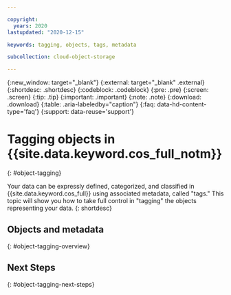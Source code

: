 ```yaml
---

copyright:
  years: 2020
lastupdated: "2020-12-15"

keywords: tagging, objects, tags, metadata

subcollection: cloud-object-storage

---
```

{:new_window: target="_blank"}
{:external: target="_blank" .external}
{:shortdesc: .shortdesc}
{:codeblock: .codeblock}
{:pre: .pre}
{:screen: .screen}
{:tip: .tip}
{:important: .important}
{:note: .note}
{:download: .download} 
{:table: .aria-labeledby="caption"}
{:faq: data-hd-content-type='faq'}
{:support: data-reuse='support'}

# Tagging objects in {{site.data.keyword.cos_full_notm}}
{: #object-tagging}

Your data can be expressly defined, categorized, and classified in {{site.data.keyword.cos_full}} using associated metadata, called "tags." This topic will show you how to take full control in "tagging" the objects representing your data. 
{: shortdesc}

## Objects and metadata
{: #object-tagging-overview}



## Next Steps
{: #object-tagging-next-steps}

